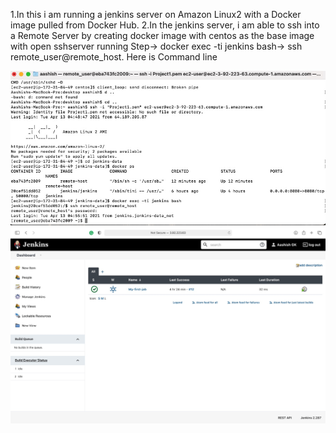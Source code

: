 1.In this i am running a jenkins server on  Amazon Linux2 with a Docker image pulled from Docker Hub. 
2.In the jenkins server, i am able to ssh into a Remote Server by creating docker image with centos as the base image with open sshserver running 
Step->  docker exec -ti jenkins bash->  ssh remote_user@remote_host.
 Here is Command line 
 
![Test Image 1](https://github.com/aashishgk7760/28.-Docker-Jenkins-SSH-/blob/master/a.jpg)
![Test Image 2](https://github.com/aashishgk7760/28.-Docker-Jenkins-SSH-/blob/master/b.jpg)

